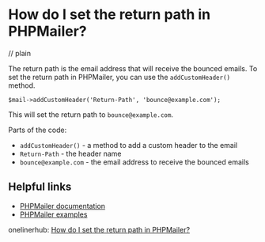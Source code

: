 # How do I set the return path in PHPMailer?
// plain

The return path is the email address that will receive the bounced emails. To set the return path in PHPMailer, you can use the `addCustomHeader()` method.

```
$mail->addCustomHeader('Return-Path', 'bounce@example.com');
```

This will set the return path to `bounce@example.com`.

Parts of the code:

* `addCustomHeader()` - a method to add a custom header to the email
* `Return-Path` - the header name
* `bounce@example.com` - the email address to receive the bounced emails

## Helpful links

* [PHPMailer documentation](https://github.com/PHPMailer/PHPMailer)
* [PHPMailer examples](https://github.com/PHPMailer/PHPMailer/tree/master/examples)

onelinerhub: [How do I set the return path in PHPMailer?](https://onelinerhub.com/phpmailer/how-do-i-set-the-return-path-in-phpmailer)